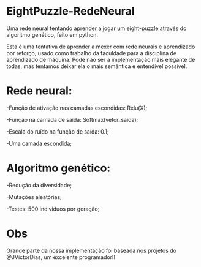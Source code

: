 # EightPuzzle-RedeNeural
Uma rede neural tentando aprender a jogar um eight-puzzle através do algoritmo genético, feito em python.

Esta é uma tentativa de aprender a mexer com rede neurais e aprendizado por reforço, usado como trabalho da faculdade para a disciplina de aprendizado de máquina.
Pode não ser a implementação mais elegante de todas, mas tentamos deixar ela o mais semântica e entendível possível.

# Rede neural:
-Função de ativação nas camadas escondidas: Relu(X);

-Função na camada de saída: Softmax(vetor_saida);

-Escala do ruído na função de saída: 0.1;

-Uma camada escondida;

# Algoritmo genético:
-Redução da diversidade;

-Mutações aleatórias;

-Testes: 500 indivíduos por geração;

# Obs

Grande parte da nossa implementação foi baseada nos projetos do @JVictorDias, um excelente programador!!

